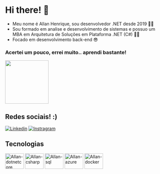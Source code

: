 # Hi there! 🤙

* Meu nome é Allan Henrique, sou desenvolvedor .NET desde 2019 👨‍💻
* Sou formado em analise e desenvolvimento de sistemas e possuo um MBA em Arquitetura de Soluções em Plataforma .NET (C#) 👨‍🎓
* Focado em desenvolvimento back-end 😎

### Acertei um pouco, errei muito.. aprendi bastante! 

<div>
  <img height="140em" src="https://github-readme-stats.vercel.app/api?username=Allanhenriquee&count_private=true&hide=issues,contribs&theme=vue-dark&show_icons=true"/>
</div>

## Redes sociais! :)

[![Linkedin](https://img.shields.io/badge/LinkedIn-0077B5?style=for-the-badge&logo=linkedin&logoColor=white)](https://www.linkedin.com/in/allan-henrique-b8b68a13b/)
[![Instragram](https://img.shields.io/badge/Instagram-E4405F?style=for-the-badge&logo=instagram&logoColor=white)](https://www.instagram.com/allanhenriquee_/)

## Tecnologias

<div>
  <img align="center" alt="Allan-dotnetcore" height="50" width="60" src="https://cdn.jsdelivr.net/gh/devicons/devicon/icons/dotnetcore/dotnetcore-original.svg"/>
  <img align="center" alt="Allan-csharp" height="50" width="60" src="https://cdn.jsdelivr.net/gh/devicons/devicon/icons/csharp/csharp-original.svg"/>
  <img align="center" alt="Allan-sql" height="50" width="60" src="https://cdn.jsdelivr.net/gh/devicons/devicon/icons/microsoftsqlserver/microsoftsqlserver-plain-wordmark.svg"/>
    <img align="center" alt="Allan-azure" height="50" width="60" src="https://cdn.jsdelivr.net/gh/devicons/devicon/icons/azure/azure-original-wordmark.svg"/>
  <img align="center" alt="Allan-docker" height="50" width="60" src="https://cdn.jsdelivr.net/gh/devicons/devicon/icons/docker/docker-original-wordmark.svg"/>
</div>
